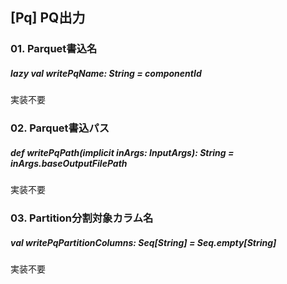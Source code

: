 ## [Pq] PQ出力

### 01. Parquet書込名
##### lazy val writePqName: String = componentId

実装不要

### 02. Parquet書込パス
##### def writePqPath(implicit inArgs: InputArgs): String = inArgs.baseOutputFilePath

実装不要

### 03. Partition分割対象カラム名
##### val writePqPartitionColumns: Seq[String] = Seq.empty[String]

実装不要

